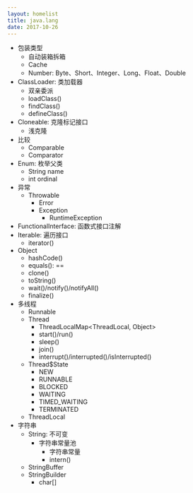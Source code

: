 ```yaml
---
layout: homelist
title: java.lang
date: 2017-10-26
---
```


* 包装类型
    * 自动装箱拆箱
    * Cache
    * Number: Byte、Short、Integer、Long、Float、Double
* ClassLoader: 类加载器
    * 双亲委派
    * loadClass()
    * findClass()
    * defineClass()
* Cloneable: 克隆标记接口
    * 浅克隆
* 比较
    * Comparable
    * Comparator
* Enum: 枚举父类
    * String name
    * int ordinal
* 异常
    * Throwable
        * Error
        * Exception
            * RuntimeException
* FunctionalInterface: 函数式接口注解
* Iterable: 遍历接口
    * iterator()
* Object
    * hashCode()
    * equals(): ==
    * clone()
    * toString()
    * wait()/notify()/notifyAll()
    * finalize()
* 多线程
    * Runnable
    * Thread
        * ThreadLocalMap<ThreadLocal, Object>
        * start()/run()
        * sleep()
        * join()
        * interrupt()/interrupted()/isInterrupted()
    * Thread$State
        * NEW
        * RUNNABLE
        * BLOCKED
        * WAITING
        * TIMED_WAITING
        * TERMINATED
    * ThreadLocal
* 字符串
    * String: 不可变
        * 字符串常量池
            * 字符串常量
            * intern()
    * StringBuffer
    * StringBuilder
        * char[]
